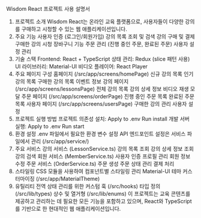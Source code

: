 Wisdom React 프로젝트 사용 설명서
1. 프로젝트 소개
Wisdom React는 온라인 교육 플랫폼으로, 사용자들이 다양한 강의를 구매하고 시청할 수 있는 웹 애플리케이션입니다.
2. 주요 기능
사용자 인증 (로그인/회원가입)
강의 목록 조회 및 검색
강의 구매 및 결제
구매한 강의 시청
장바구니 기능
주문 관리 (진행 중인 주문, 완료된 주문)
사용자 설정 관리
3. 기술 스택
Frontend: React + TypeScript
상태 관리: Redux (slice 패턴 사용)
UI 라이브러리: Material-UI
비디오 플레이어: React Player
4. 주요 페이지 구성
홈페이지 (/src/app/screens/homePage)
신규 강의 목록
인기 강의 목록
구매한 강의 목록
이벤트 정보
강의 페이지 (/src/app/screens/lessonsPage)
전체 강의 목록
강의 상세 정보
비디오 재생 모달
주문 페이지 (/src/app/screens/orderPage)
진행 중인 주문 목록
완료된 주문 목록
사용자 페이지 (/src/app/screens/usersPage)
구매한 강의 관리
사용자 설정
5. 프로젝트 실행 방법
프로젝트 의존성 설치:
Apply to .env
Run
install
개발 서버 실행:
Apply to .env
Run
start
6. 환경 설정
.env 파일에서 필요한 환경 변수 설정
API 엔드포인트 설정은 서비스 파일에서 관리 (/src/app/service/)
7. 주요 서비스
강의 서비스 (LessonService.ts)
강의 목록 조회
강의 상세 정보 조회
강의 검색
회원 서비스 (MemberService.ts)
사용자 인증
프로필 관리
회원 정보 수정
주문 서비스 (OrderService.ts)
주문 생성
주문 상태 관리
결제 처리
8. 스타일링
CSS 모듈을 사용하여 컴포넌트별 스타일링 관리
Material-UI 테마 커스터마이징 (/src/app/MaterialTheme)
9. 유틸리티
전역 상태 관리를 위한 커스텀 훅 (/src/hooks)
타입 정의 (/src/lib/types)
상수 및 열거형 (/src/lib/enums)
이 프로젝트는 교육 콘텐츠를 제공하고 관리하는 데 필요한 모든 기능을 포함하고 있으며, React와 TypeScript를 기반으로 한 현대적인 웹 애플리케이션입니다.
